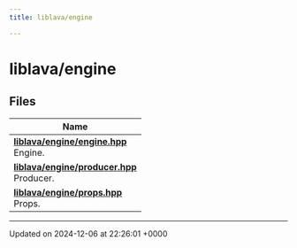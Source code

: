 ```yaml
---
title: liblava/engine

---
```


# liblava/engine



## Files

| Name           |
| -------------- |
| **[liblava/engine/engine.hpp](/_doxybook/Files/engine_2engine_8hpp.md#file-engine.hpp)** <br>Engine.  |
| **[liblava/engine/producer.hpp](/_doxybook/Files/producer_8hpp.md#file-producer.hpp)** <br>Producer.  |
| **[liblava/engine/props.hpp](/_doxybook/Files/props_8hpp.md#file-props.hpp)** <br>Props.  |






-------------------------------

Updated on 2024-12-06 at 22:26:01 +0000
